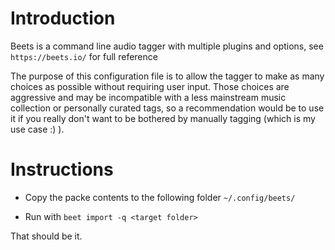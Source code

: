 # Introduction
Beets is a command line audio tagger with multiple plugins and options,
see ```https://beets.io/``` for full reference

The purpose of this configuration file is to allow the tagger to make as many choices as possible without requiring user input. Those choices are aggressive and may be incompatible with a less mainstream music collection or personally curated tags, so a recommendation would be to use it if you really don't want to be bothered by manually tagging (which is my use case :) ).

# Instructions
* Copy the packe contents to the following folder
 ```~/.config/beets/```

* Run with 
```beet import -q <target folder>```


That should be it.

